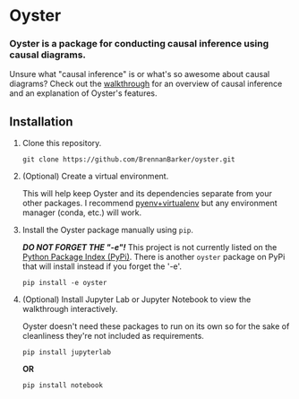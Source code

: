 # Oyster
### Oyster is a package for conducting causal inference using causal diagrams.

Unsure what "causal inference" is or what's so awesome about causal diagrams?
Check out the [walkthrough](walkthrough/1_intro_and_Causal_Diagrams.ipynb) for
an overview of causal inference and an explanation of Oyster's features.  

## Installation
1) Clone this repository.

    ```git clone https://github.com/BrennanBarker/oyster.git```


2) (Optional) Create a virtual environment.

    This will help keep Oyster and its dependencies separate from your other 
    packages. I recommend [pyenv+virtualenv](https://github.com/pyenv/pyenv) 
    but any environment manager (conda, etc.) will work.

3) Install the Oyster package manually using `pip`.  

    ***DO NOT FORGET THE "-e"!*** This project is not currently listed on the 
    [Python Package Index (PyPi)](https://pypi.org). There is another `oyster` 
    package on PyPi that will install instead if you forget the '-e'.

    ```pip install -e oyster```


4) (Optional) Install Jupyter Lab or Jupyter Notebook to view the walkthrough 
interactively.

    Oyster doesn't need these packages to run on its own so for the sake of 
    cleanliness they're not included as requirements.

    ```pip install jupyterlab```
  
    **OR**
    
    ```pip install notebook```
